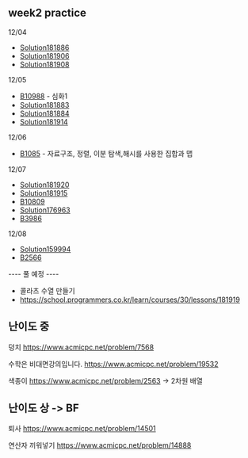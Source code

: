 ## week2 practice

12/04
- [Solution181886](ClassPractice/Solution181886.java) 
- [Solution181906](ClassPractice/Solution181906.java) 
- [Solution181908](ClassPractice/Solution181908.java) 

12/05
- [B10988](B10988.java) - 심화1 
- [Solution181883](Solution181883.java) 
- [Solution181884](Solution181884.java) 
- [Solution181914](Solution181914.java) 

12/06
- [B1085](B10815.java) - 자료구조, 정렬, 이분 탐색,해시를 사용한 집합과 맵 

12/07
- [Solution181920](Solution181920.java) 
- [Solution181915](Solution181915.java) 
- [B10809](B10809.java) 
- [Solution176963](Solution176963.java) 
- [B3986](B3986.java) 

12/08
- [Solution159994](Solution159994.java)
- [B2566](B2566.java)

---- 풀 예정 ----

- 콜라츠 수열 만들기
- https://school.programmers.co.kr/learn/courses/30/lessons/181919


## 난이도 중
덩치
https://www.acmicpc.net/problem/7568

수학은 비대면강의입니다.
https://www.acmicpc.net/problem/19532

색종이
https://www.acmicpc.net/problem/2563  -> 2차원 배열


## 난이도 상 -> BF
퇴사
https://www.acmicpc.net/problem/14501

연산자 끼워넣기
https://www.acmicpc.net/problem/14888